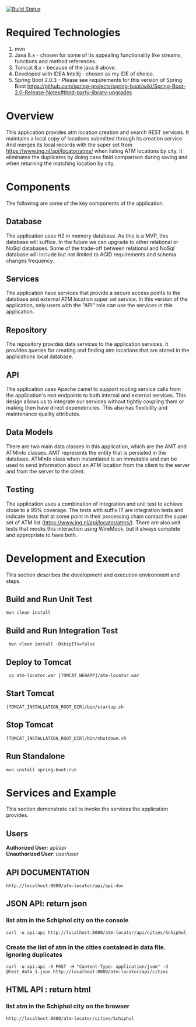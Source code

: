 [![Build Status](https://travis-ci.org/frankiennamdi/atm-locator.svg?branch=master)](https://travis-ci.org/frankiennamdi/atm-locator)

# Required Technologies
1. mvn
2. Java 8.x - chosen for some of its appealing functionality like streams, functions and method references. 
3. Tomcat 8.x - because of the java 8 above.
4. Developed with IDEA Intellij - chosen as my IDE of choice. 
5. Spring Boot 2.0.3 - Please see requirements for this version of Spring Boot 
https://github.com/spring-projects/spring-boot/wiki/Spring-Boot-2.0-Release-Notes#third-party-library-upgrades

# Overview 

This application provides atm location creation and search REST services. It maintains a local copy of locations 
submitted through its creation service. And merges its local records with the super set from 
https://www.ing.nl/api/locator/atms/ when listing ATM locations by city.
It eliminates the duplicates by doing case field comparison during saving and when returning the 
matching location by city.

# Components

The following are some of the key components of the application.

## Database 

The application uses H2 in memory database. As this is a MVP, this database will suffice. In the future we can upgrade 
to other relational or NoSql databases. Some of the trade-off between relational and NoSql database will include 
but not limited to ACID requirements and schema changes frequency. 

## Services

The application have services that provide a secure access points to the database and external ATM location super set
service. In this version of the application, only users with the "API" role can use the services in this application. 
 
## Repository

The repository provides data services to the application services. It provides queries for creating and finding 
atm locations that are stored in the applications local database. 

## API

The application uses Apache camel to support routing service calls from the application's rest endpoints 
to both internal and external services. This design allows us to integrate our services without tightly 
coupling them or making then have direct dependencies. This also has flexibility and maintenance quality
attributes. 

## Data Models

There are two main data classes in this application, which are the AMT and ATMInfo classes. AMT represents the 
entity that is persisted in the database. ATMInfo class when instantiated is an immutable and can be used
to send information about an ATM location from the client to the server and from the server to the client. 

## Testing

The application uses a combination of integration and unit test to achieve close to a 95% coverage. The 
tests with suffix IT are integration tests and indicate tests that at some point in their processing
chain contact the super set of ATM list (https://www.ing.nl/api/locator/atms/). There are also 
unit tests that mocks this interaction using WireMock, but it always complete and appropriate to have both.


# Development and Execution

This section describes the development and execution environment and steps.  

## Build and Run Unit Test

`mvn clean install`

## Build and Run Integration Test

` mvn clean install -DskipITs=false`

## Deploy to Tomcat

` cp atm-locator.war [TOMCAT_WEBAPP]/atm-locator.war`

## Start Tomcat

`[TOMCAT_INSTALLATION_ROOT_DIR]/bin/startup.sh`

## Stop Tomcat

`[TOMCAT_INSTALLATION_ROOT_DIR]/bin/shutdown.sh`

## Run Standalone 

`mvn install spring-boot:run`

# Services and Example

This section demonstrate call to invoke the services the application provides. 

## Users

**Authorized User**: api/api <br/>
**Unauthorized User**: user/user

## API DOCUMENTATION

`http://localhost:8080/atm-locator/api/api-doc`

## JSON API: return json

### list atm in the Schiphol city on the console

`curl -u api:api http://localhost:8080/atm-locator/api/cities/Schiphol`

### Create the list of atm in the cities contained in data file. Ignoring duplicates

`curl -u api:api -X POST -H "Content-Type: application/json" -d @test_data_1.json http://localhost:8080/atm-locator/api/cities`

## HTML API : return html 

### list atm in the Schiphol city on the browser

`http://localhost:8080/atm-locator/cities/Schiphol`






